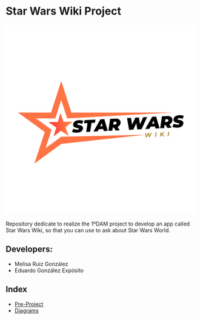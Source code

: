 # Star Wars Wiki Project

<img src="img/logo.png"/>

Repository dedicate to realize the 1ºDAM project to develop an app 
called Star Wars Wiki, so that you can use to ask about Star Wars World.

## Developers: 

- Melisa Ruiz González
- Eduardo González Expósito

## Index

- [Pre-Project](pre-project)
- [Diagrams](diagrams)

